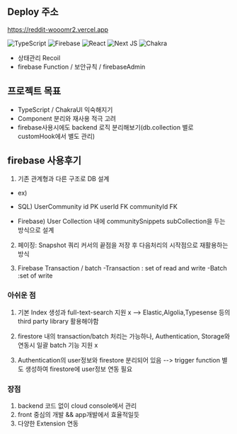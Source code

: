 ## Deploy 주소
https://reddit-wooomr2.vercel.app

![TypeScript](https://img.shields.io/badge/typescript-%23007ACC.svg?style=for-the-badge&logo=typescript&logoColor=white)
![Firebase](https://img.shields.io/badge/Firebase-039BE5?style=for-the-badge&logo=Firebase&logoColor=white)
![React](https://img.shields.io/badge/react-%2320232a.svg?style=for-the-badge&logo=react&logoColor=%2361DAFB)
![Next JS](https://img.shields.io/badge/Next-black?style=for-the-badge&logo=next.js&logoColor=white)
![Chakra](https://img.shields.io/badge/chakra-%234ED1C5.svg?style=for-the-badge&logo=chakraui&logoColor=white)

* 상태관리 Recoil
* firebase Function / 보안규칙 / firebaseAdmin


## 프로젝트 목표
- TypeScript / ChakraUI 익숙해지기
- Component 분리와 재사용 적극 고려
- firebase사용시에도 backend 로직 분리해보기(db.collection 별로 customHook에서 별도 관리)


## firebase 사용후기
1. 기존 관계형과 다른 구조로 DB 설계
- ex)
- SQL)
UserCommunity
  id PK
  userId FK
  communityId FK

- Firebase)
User Collection 내에 communitySnippets subCollection을 두는 방식으로 설계

2. 페이징: Snapshot 쿼리 커서의 끝점을 저장 후 다음처리의 시작점으로 재활용하는 방식

3. Firebase Transaction / batch
-Transaction : set of read and write
-Batch :set of write

### 아쉬운 점
1. 기본 Index 생성과 full-text-search 지원 x --> Elastic,Algolia,Typesense 등의 third party library 활용해야함

2. firestore 내의 transaction/batch 처리는 가능하나, 
Authentication, Storage와 연동시 일괄 batch 기능 지원 x

3. Authentication의 user정보와 firestore 분리되어 있음 --> trigger function 별도 생성하여 firestore에 user정보 연동 필요

### 장점
1. backend 코드 없이 cloud console에서 관리
2. front 중심의 개발 && app개발에서 효율적일듯
3. 다양한 Extension 연동